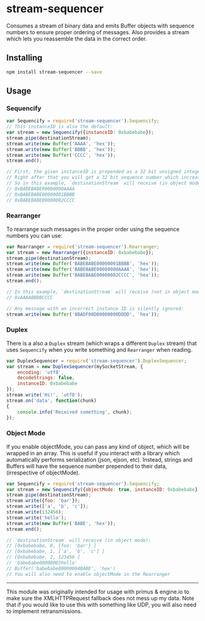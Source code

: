 stream-sequencer
================
Consumes a stream of binary data and emits Buffer objects with sequence numbers
to ensure proper ordering of messages. Also provides a stream which lets you reassemble
the data in the correct order.

Installing
----------
```bash
npm install stream-sequencer --save
```

Usage
-----
### Sequencify
```javascript
var Sequencify = require('stream-sequencer').Sequencify;
// This instanceID is also the default:
var stream = new Sequencify({instanceID: 0xbabebabe});
stream.pipe(destinationStream);
stream.write(new Buffer('AAAA', 'hex'));
stream.write(new Buffer('BBBB', 'hex'));
stream.write(new Buffer('CCCC', 'hex'));
stream.end();

// First, the given instanceID is prepended as a 32 bit unsigned integer.
// Right after that you will get a 32 bit sequence number which increases by 1, starting at 0.
// So in this example, `destinationStream` will receive (in object mode):
// 0xBABEBABE00000000AAAA
// 0xBABEBABE00000001BBBB
// 0xBABEBABE00000002CCCC
```

### Rearranger
To rearrange such messages in the proper order using the sequence numbers you can use:
```javascript
var Rearranger = require('stream-sequencer').Rearranger;
var stream = new Rearranger({instanceID: 0xbabebabe});
stream.pipe(destinationStream);
stream.write(new Buffer('BABEBABE00000001BBBB', 'hex'));
stream.write(new Buffer('BABEBABE00000000AAAA', 'hex'));
stream.write(new Buffer('BABEBABE00000002CCCC', 'hex'));
stream.end();

// In this example, `destinationStream` will receive (not in object mode):
// 0xAAAABBBBCCCC

// Any message with an incorrect instance ID is silently ignored:
stream.write(new Buffer('8BADF00D00000000DDDD', 'hex'));
```

### Duplex
There is a also a `Duplex` stream (which wraps a different `Duplex` stream) that uses `Sequencify` when you write something and `Rearranger` when reading.
```javascript
var DuplexSequencer = require('stream-sequencer').DuplexSequencer;
var stream = new DuplexSequencer(mySocketStream, {
    encoding: 'utf8',
    decodeStrings: false,
    instanceID: 0xbabebabe
});
stream.write('Hi!', 'utf8');
stream.on('data', function(chunk)
{
    console.info('Received something', chunk);
});
```

### Object Mode
If you enable objectMode, you can pass any kind of object, which will be wrapped in an array. This is useful if you interact with a library which automatically performs serialization (json, ejson, etc).
Instead, strings and Buffers will have the sequence number prepended to their data, (irrespective of objectMode).

```javascript
var Sequencify = require('stream-sequencer').Sequencify;
var stream = new Sequencify({objectMode: true, instanceID: 0xbabebabe});
stream.pipe(destinationStream);
stream.write({foo: 'bar'});
stream.write(['a', 'b', 'c']);
stream.write(132456);
stream.write('hello');
stream.write(new Buffer('BABE', 'hex'));
stream.end();

// `destinationStream` will receive (in object mode):
// [0xbabebabe, 0, {foo: 'bar'} ]
// [0xbabebabe, 1, ['a', 'b', 'c'] ]
// [0xbabebabe, 2, 123456 ]
// 'babebabe00000003hello'
// Buffer('babebabe00000004BABE', 'hex')
// You will also need to enable objectMode in the Rearranger
```

---------------------------------------

This module was originally intended for usage with primus & engine.io to make sure the XMLHTTPRequest fallback does not mess up my data.
Note that if you would like to use this with something like UDP, you will also need to implement retransmissions.